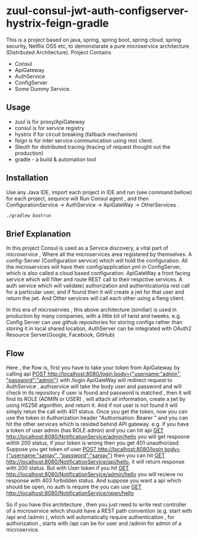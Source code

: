 # zuul-consul-jwt-auth-configserver-hystrix-feign-gradle

This is a project based on java, spring, spring boot, spring cloud, spring security, Netflix OSS etc, to demonstarate a pure microservice architecture (Distributed Architecture).
Project Contains 
 - Consul
 - ApiGateway
 - AuthService
 - ConfigServer
 - Some Dummy Service.   

## Usage
 - zuul is for proxy/ApiGateway
 - consul is for service registry
 - hystrix if for circuit breaking (fallback mechanism)
 - feign is for inter service communication using rest client.
 - Sleuth for distributed tracing (tracing of request thought out the production)
 - gradle - a build & automation tool
 
## Installation

Use any Java IDE, import each project in IDE and run (see command bellow)  for each project, sequnce will Run Consul agent , and then ConfigurationService -> AuthService -> ApiGateWay -> OtherServices .

```bash
./gradlew bootrun
```

## Brief Explanation
In this project Consul is used as a Service discovery, a vital part of microservice , Where all the microservices area registered by themselves. A config-Server (Configuration service)
which will hold the configuration. All the microservices will have their config/application.yml in ConfigServer, which is also called a cloud based configuration. ApiGateWay a front facing service 
which will filter and route REST call to their respctive services. A auth service which will validate( authorization and authentication)a rest call for a particular user, and if found then it will create a jwt for that user
and return the jwt. And Other services will call each other using a fieng client.

In this era of microservies , this above architecture (simillar) is used in production by many companies, with a little bit of twist and tweeks. e.g.
Config Server can use github repositories for storing configs rather than storing it in local shared location, AuthServer can be integrated with OAuth2 Resource Server(Google, Facebook,
GitHub) 

## Flow
Here , the flow is, first you have to take your token from ApiGateway by calling api [POST http://localhost:8080/login body={"username:"admin", "password":"admin"}](http://localhost:8080/login)
with /login ApiGateWay will redirect request to AuthService , authservice will take the body user and password and will check in its repository if user is found and password is matched ,
then it will find its ROLE (ADMIN or USER) , will attach all information, create a jwt by using HS256 algorithm, and return it. And if not user is not found it will simply retun 
the call with 401 status. 
Once you get the token, now you can use the token in Authorization header "Authorisation: Bearer <TOKEN>" and you can hit the other services which is resided behind API gateway.
e.g. if you have a token of user admin (has ROLE admin) and you can hit api [GET http://localhost:8080/NotificationService/admin/hello](http://localhost:8080/NotificationService/admin/hello)
you will get resposne withh 200 status, if your token is wrong then you get 401 unauthorized. Suppose you get token of user [POST http://localhost:8080/login body={"username:"sanjay", "password":"sanjay"}](http://localhost:8080/login)
then you can hit [GET http://localhost:8080/NotificationService/api/hello](http://localhost:8080/NotificationService/api/hello), it will return response with 200 status. But with User token
if you hit  [GET http://localhost:8080/NotificationService/admin/hello](http://localhost:8080/NotificationService/admin/hello) you will recieve no response with 403 forbidden status.
And suppose you want a api which should be open, no auth is require the you can use [GET http://localhost:8080/NotificationService/open/hello](http://localhost:8080/NotificationService/open/hello)

So if you have this architecture , then you just need to write rest controller of a microservice which should have a REST path convention (e.g. start with /api and /admin ), which will automatically 
require authentication , for authorization , starts with /api can be for user and /admin for admin of a microservice.
    
 
    
